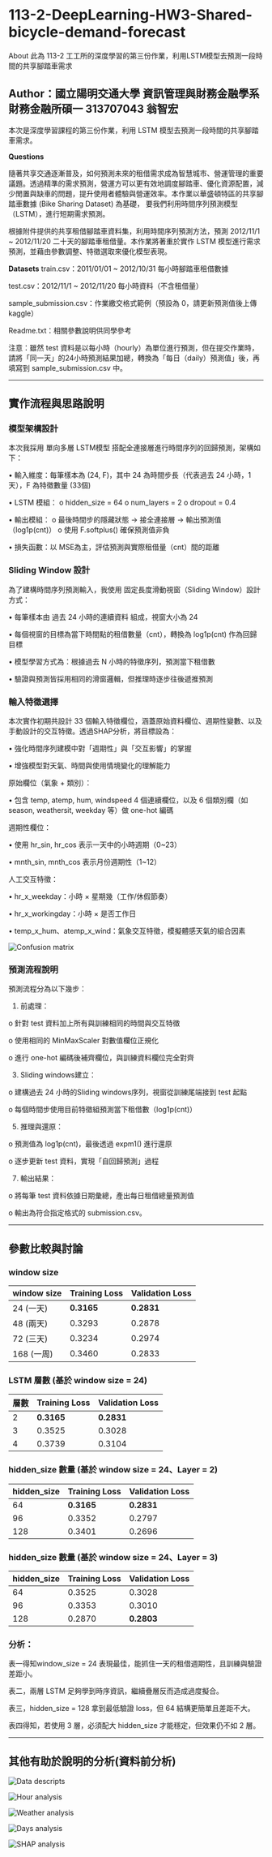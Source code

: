 # 113-2-DeepLearning-HW3-Shared-bicycle-demand-forecast
About 此為 113-2 工工所的深度學習的第三份作業，利用LSTM模型去預測一段時間的共享腳踏車需求

## Author：國立陽明交通大學 資訊管理與財務金融學系財務金融所碩一 313707043 翁智宏

本次是深度學習課程的第三份作業，利用 LSTM 模型去預測一段時間的共享腳踏車需求。

**Questions**

隨著共享交通逐漸普及，如何預測未來的租借需求成為智慧城市、營運管理的重要議題。透過精準的需求預測，營運方可以更有效地調度腳踏車、優化資源配置，減少閒置與缺車的問題，提升使用者體驗與營運效率。本作業以華盛頓特區的共享腳踏車數據 (Bike Sharing Dataset) 為基礎，
要我們利用時間序列預測模型（LSTM），進行短期需求預測。 

根據附件提供的共享租借腳踏車資料集，利用時間序列預測方法，預測 2012/11/1 ~ 2012/11/20 二十天的腳踏車租借量。本作業將著重於實作 LSTM 模型進行需求預測，並藉由參數調整、特徵選取來優化模型表現。

**Datasets**
train.csv：2011/01/01 ~ 2012/10/31 每小時腳踏車租借數據 

test.csv：2012/11/1 ~ 2012/11/20 每小時資料（不含租借量）

sample_submission.csv：作業繳交格式範例（預設為 0，請更新預測值後上傳kaggle） 

Readme.txt：相關參數說明供同學參考

注意：雖然 test 資料是以每小時（hourly）為單位進行預測，但在提交作業時，請將「同一天」的24小時預測結果加總，轉換為「每日（daily）預測值」後，再填寫到 sample_submission.csv 中。

---

## 實作流程與思路說明

### 模型架構設計

本次我採用 單向多層 LSTM模型 搭配全連接層進行時間序列的回歸預測，架構如下：

•	輸入維度：每筆樣本為 (24, F)，其中 24 為時間步長（代表過去 24 小時，1天），F 為特徵數量 (33個)

•	LSTM 模組：
  o	hidden_size = 64 
  o	num_layers = 2
  o	dropout = 0.4
  
•	輸出模組：
  o	最後時間步的隱藏狀態 → 接全連接層 → 輸出預測值（log1p(cnt)）
  o	使用 F.softplus() 確保預測值非負
  
•	損失函數：以 MSE為主，評估預測與實際租借量（cnt）間的距離

### Sliding Window 設計

為了建構時間序列預測輸入，我使用 固定長度滑動視窗（Sliding Window）設計方式：

•	每筆樣本由 過去 24 小時的連續資料 組成，視窗大小為 24

•	每個視窗的目標為當下時間點的租借數量（cnt），轉換為 log1p(cnt) 作為回歸目標

•	模型學習方式為：根據過去 N 小時的特徵序列，預測當下租借數

•	驗證與預測皆採用相同的滑窗邏輯，但推理時逐步往後遞推預測

### 輸入特徵選擇

本次實作初期共設計 33 個輸入特徵欄位，涵蓋原始資料欄位、週期性變數、以及手動設計的交互特徵。透過SHAP分析，將目標設為：

•	強化時間序列建模中對「週期性」與「交互影響」的掌握

•	增強模型對天氣、時間與使用情境變化的理解能力

原始欄位（氣象 + 類別）：

•	包含 temp, atemp, hum, windspeed 4 個連續欄位，以及 6 個類別欄（如 season, weathersit, weekday 等）做 one-hot 編碼

週期性欄位：

•	使用 hr_sin, hr_cos 表示一天中的小時週期（0~23）

•	mnth_sin, mnth_cos 表示月份週期性（1~12）

人工交互特徵：

•	hr_x_weekday：小時 × 星期幾（工作/休假節奏）

•	hr_x_workingday：小時 × 是否工作日

•	temp_x_hum、atemp_x_wind：氣象交互特徵，模擬體感天氣的組合因素

![Confusion matrix](Images/confusion_matrix.png)

### 預測流程說明

預測流程分為以下幾步：

1.	前處理：
   
o	針對 test 資料加上所有與訓練相同的時間與交互特徵

o	使用相同的 MinMaxScaler 對數值欄位正規化

o	進行 one-hot 編碼後補齊欄位，與訓練資料欄位完全對齊

3.	Sliding windows建立：
   
o	建構過去 24 小時的Sliding windows序列，視窗從訓練尾端接到 test 起點

o	每個時間步使用目前特徵組預測當下租借數（log1p(cnt)）

5.	推理與還原：
   
o	預測值為 log1p(cnt)，最後透過 expm1() 進行還原

o	逐步更新 test 資料，實現「自回歸預測」過程

7.	輸出結果：
   
o	將每筆 test 資料依據日期彙總，產出每日租借總量預測值

o	輸出為符合指定格式的 submission.csv。

---

## 參數比較與討論

### window size

| window size | Training Loss | Validation Loss |
|------------|----------------|------------------|
| 24 (一天)   | **0.3165**       | **0.2831**        |
| 48 (兩天)   | 0.3293       | 0.2878          |
| 72 (三天)   | 0.3234         | 0.2974        |
| 168 (一周)  | 0.3460 | 0.2833     |

### LSTM 層數 (基於 window size = 24)

| 層數 | Training Loss | Validation Loss |
|------|----------------|------------------|
| 2    | **0.3165**     | **0.2831**       |
| 3    | 0.3525         | 0.3028           |
| 4    | 0.3739         | 0.3104           |


### hidden_size 數量 (基於 window size = 24、Layer = 2)

| hidden_size | Training Loss | Validation Loss |
|-------------|----------------|------------------|
| 64          | **0.3165**     | **0.2831**       |
| 96          | 0.3352         | 0.2797           |
| 128         | 0.3401         | 0.2696           |


### hidden_size 數量 (基於 window size = 24、Layer = 3)

| hidden_size | Training Loss | Validation Loss |
|-------------|----------------|------------------|
| 64          | 0.3525         | 0.3028           |
| 96          | 0.3353         | 0.3010           |
| 128         | 0.2870         | **0.2803**       |

### 分析：

表一得知window_size = 24 表現最佳，能抓住一天的租借週期性，且訓練與驗證差距小。

表二，兩層 LSTM 足夠學到時序資訊，繼續疊層反而造成過度擬合。

表三，hidden_size = 128 拿到最低驗證 loss，但 64 結構更簡單且差距不大。

表四得知，若使用 3 層，必須配大 hidden_size 才能穩定，但效果仍不如 2 層。

---

## 其他有助於說明的分析(資料前分析)

![Data descripts](Images/data_descripts.png)

![Hour analysis](Images/hour_analysis.png)

![Weather analysis](Images/weather_analysis.png)

![Days analysis](Images/days_analysis.png)

![SHAP analysis](Images/SHAP_analysis.png)
